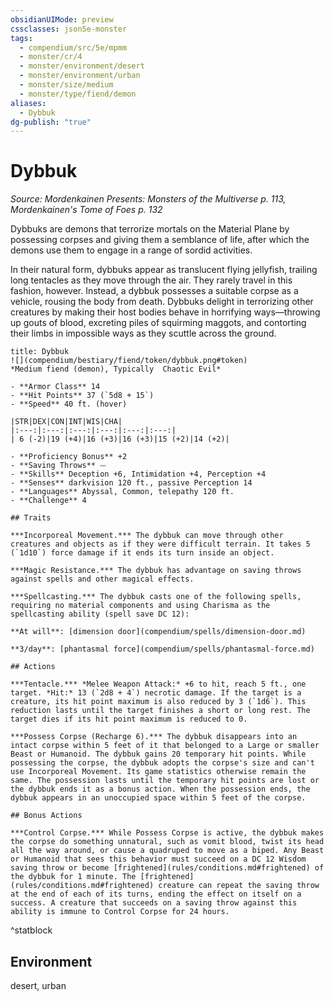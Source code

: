 ```yaml
---
obsidianUIMode: preview
cssclasses: json5e-monster
tags:
  - compendium/src/5e/mpmm
  - monster/cr/4
  - monster/environment/desert
  - monster/environment/urban
  - monster/size/medium
  - monster/type/fiend/demon
aliases:
  - Dybbuk
dg-publish: "true"
---
```

# Dybbuk
*Source: Mordenkainen Presents: Monsters of the Multiverse p. 113, Mordenkainen's Tome of Foes p. 132*  

Dybbuks are demons that terrorize mortals on the Material Plane by possessing corpses and giving them a semblance of life, after which the demons use them to engage in a range of sordid activities.

In their natural form, dybbuks appear as translucent flying jellyfish, trailing long tentacles as they move through the air. They rarely travel in this fashion, however. Instead, a dybbuk possesses a suitable corpse as a vehicle, rousing the body from death. Dybbuks delight in terrorizing other creatures by making their host bodies behave in horrifying ways—throwing up gouts of blood, excreting piles of squirming maggots, and contorting their limbs in impossible ways as they scuttle across the ground.

```ad-statblock
title: Dybbuk
![](compendium/bestiary/fiend/token/dybbuk.png#token)
*Medium fiend (demon), Typically  Chaotic Evil*

- **Armor Class** 14 
- **Hit Points** 37 (`5d8 + 15`)
- **Speed** 40 ft. (hover)

|STR|DEX|CON|INT|WIS|CHA|
|:---:|:---:|:---:|:---:|:---:|:---:|
| 6 (-2)|19 (+4)|16 (+3)|16 (+3)|15 (+2)|14 (+2)|

- **Proficiency Bonus** +2
- **Saving Throws** ⏤
- **Skills** Deception +6, Intimidation +4, Perception +4
- **Senses** darkvision 120 ft., passive Perception 14
- **Languages** Abyssal, Common, telepathy 120 ft.
- **Challenge** 4

## Traits

***Incorporeal Movement.*** The dybbuk can move through other creatures and objects as if they were difficult terrain. It takes 5 (`1d10`) force damage if it ends its turn inside an object.

***Magic Resistance.*** The dybbuk has advantage on saving throws against spells and other magical effects.

***Spellcasting.*** The dybbuk casts one of the following spells, requiring no material components and using Charisma as the spellcasting ability (spell save DC 12):

**At will**: [dimension door](compendium/spells/dimension-door.md)

**3/day**: [phantasmal force](compendium/spells/phantasmal-force.md)

## Actions

***Tentacle.*** *Melee Weapon Attack:* +6 to hit, reach 5 ft., one target. *Hit:* 13 (`2d8 + 4`) necrotic damage. If the target is a creature, its hit point maximum is also reduced by 3 (`1d6`). This reduction lasts until the target finishes a short or long rest. The target dies if its hit point maximum is reduced to 0.

***Possess Corpse (Recharge 6).*** The dybbuk disappears into an intact corpse within 5 feet of it that belonged to a Large or smaller Beast or Humanoid. The dybbuk gains 20 temporary hit points. While possessing the corpse, the dybbuk adopts the corpse's size and can't use Incorporeal Movement. Its game statistics otherwise remain the same. The possession lasts until the temporary hit points are lost or the dybbuk ends it as a bonus action. When the possession ends, the dybbuk appears in an unoccupied space within 5 feet of the corpse.

## Bonus Actions

***Control Corpse.*** While Possess Corpse is active, the dybbuk makes the corpse do something unnatural, such as vomit blood, twist its head all the way around, or cause a quadruped to move as a biped. Any Beast or Humanoid that sees this behavior must succeed on a DC 12 Wisdom saving throw or become [frightened](rules/conditions.md#frightened) of the dybbuk for 1 minute. The [frightened](rules/conditions.md#frightened) creature can repeat the saving throw at the end of each of its turns, ending the effect on itself on a success. A creature that succeeds on a saving throw against this ability is immune to Control Corpse for 24 hours.
```
^statblock

## Environment

desert, urban